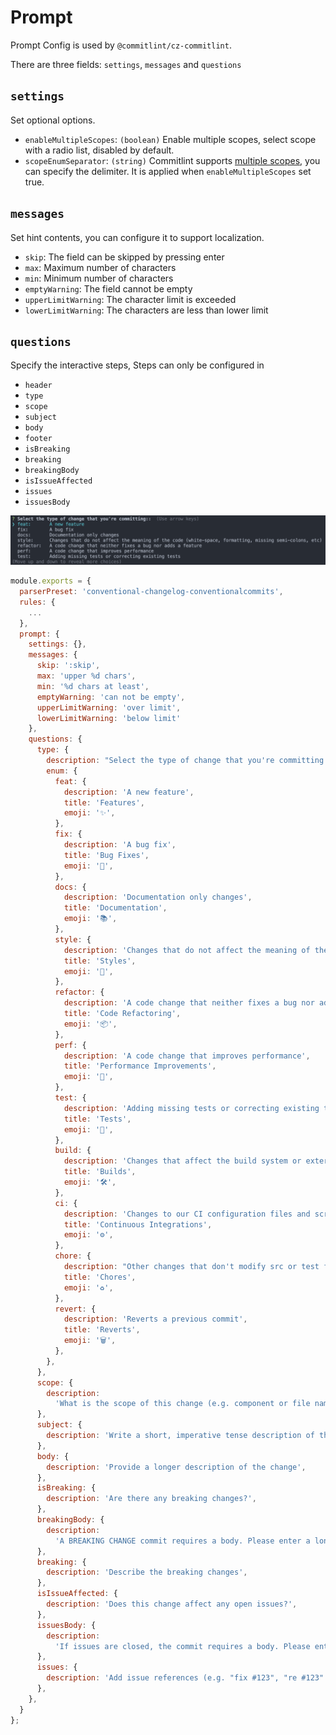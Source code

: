 # Prompt

Prompt Config is used by `@commitlint/cz-commitlint`.

There are three fields: `settings`, `messages` and `questions`

## `settings`

Set optional options.

- `enableMultipleScopes`: `(boolean)` Enable multiple scopes, select scope with a radio list, disabled by default.
- `scopeEnumSeparator`: `(string)` Commitlint supports [multiple scopes](./concepts-commit-conventions.md?id=multiple-scopes), you can specify the delimiter. It is applied when `enableMultipleScopes` set true.

## `messages`

Set hint contents, you can configure it to support localization.

- `skip`: The field can be skipped by pressing enter
- `max`: Maximum number of characters
- `min`: Minimum number of characters
- `emptyWarning`: The field cannot be empty
- `upperLimitWarning`: The character limit is exceeded
- `lowerLimitWarning`: The characters are less than lower limit

## `questions`

Specify the interactive steps, Steps can only be configured in

- `header`
- `type`
- `scope`
- `subject`
- `body`
- `footer`
- `isBreaking`
- `breaking`
- `breakingBody`
- `isIssueAffected`
- `issues`
- `issuesBody`

<div class="sequence">
    <img src="./assets/cz-commitlint.png"/>
</div>

```js
module.exports = {
  parserPreset: 'conventional-changelog-conventionalcommits',
  rules: {
    ...
  },
  prompt: {
    settings: {},
    messages: {
      skip: ':skip',
      max: 'upper %d chars',
      min: '%d chars at least',
      emptyWarning: 'can not be empty',
      upperLimitWarning: 'over limit',
      lowerLimitWarning: 'below limit'
    },
    questions: {
      type: {
        description: "Select the type of change that you're committing:",
        enum: {
          feat: {
            description: 'A new feature',
            title: 'Features',
            emoji: '✨',
          },
          fix: {
            description: 'A bug fix',
            title: 'Bug Fixes',
            emoji: '🐛',
          },
          docs: {
            description: 'Documentation only changes',
            title: 'Documentation',
            emoji: '📚',
          },
          style: {
            description: 'Changes that do not affect the meaning of the code (white-space, formatting, missing semi-colons, etc)',
            title: 'Styles',
            emoji: '💎',
          },
          refactor: {
            description: 'A code change that neither fixes a bug nor adds a feature',
            title: 'Code Refactoring',
            emoji: '📦',
          },
          perf: {
            description: 'A code change that improves performance',
            title: 'Performance Improvements',
            emoji: '🚀',
          },
          test: {
            description: 'Adding missing tests or correcting existing tests',
            title: 'Tests',
            emoji: '🚨',
          },
          build: {
            description: 'Changes that affect the build system or external dependencies (example scopes: gulp, broccoli, npm)',
            title: 'Builds',
            emoji: '🛠',
          },
          ci: {
            description: 'Changes to our CI configuration files and scripts (example scopes: Travis, Circle, BrowserStack, SauceLabs)',
            title: 'Continuous Integrations',
            emoji: '⚙️',
          },
          chore: {
            description: "Other changes that don't modify src or test files",
            title: 'Chores',
            emoji: '♻️',
          },
          revert: {
            description: 'Reverts a previous commit',
            title: 'Reverts',
            emoji: '🗑',
          },
        },
      },
      scope: {
        description:
          'What is the scope of this change (e.g. component or file name)',
      },
      subject: {
        description: 'Write a short, imperative tense description of the change',
      },
      body: {
        description: 'Provide a longer description of the change',
      },
      isBreaking: {
        description: 'Are there any breaking changes?',
      },
      breakingBody: {
        description:
          'A BREAKING CHANGE commit requires a body. Please enter a longer description of the commit itself',
      },
      breaking: {
        description: 'Describe the breaking changes',
      },
      isIssueAffected: {
        description: 'Does this change affect any open issues?',
      },
      issuesBody: {
        description:
          'If issues are closed, the commit requires a body. Please enter a longer description of the commit itself',
      },
      issues: {
        description: 'Add issue references (e.g. "fix #123", "re #123".)',
      },
    },
  }
};
```
